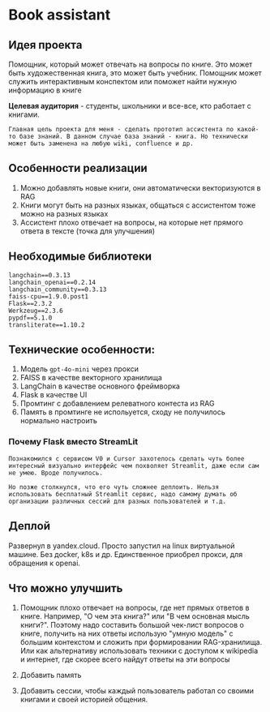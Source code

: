 # Book assistant

## Идея проекта

Помощник, который может отвечать на вопросы по книге. Это может быть художественная книга, это может быть учебник. Помощник может служить интерактивным конспектом или поможет найти нужную информацию в книге

__Целевая аудитория__ - студенты, школьники и все-все, кто работает с книгами.

```
Главная цель проекта для меня - сделать прототип ассистента по какой-то базе знаний. В данном случае база знаний - книга. Но технически может быть заменена на любую wiki, confluence и др.
```

## Особенности реализации

1. Можно добавлять новые книги, они автоматически векторизуются в RAG
2. Книги могут быть на разных языках, общаться с ассистентом тоже можно на разных языках
3. Ассистент плохо отвечает на вопросы, на которые нет прямого ответа в тексте (точка для улучшения)

## Необходимые библиотеки

```
langchain==0.3.13
langchain_openai==0.2.14
langchain_community==0.3.13
faiss-cpu==1.9.0.post1
Flask==2.3.2
Werkzeug==2.3.6
pypdf==5.1.0
transliterate==1.10.2
```

## Технические особенности:

1. Модель `gpt-4o-mini` через прокси
2. FAISS в качестве векторного хранилища
3. LangChain в качестве основного фреймворка
4. Flask в качестве UI
5. Промтинг с добавлением релеватного контеста из RAG
6. Память в промтинге не испольуется, сходу не получилось нормально настроить

### Почему Flask вместо StreamLit
```
Познакомился с сервисом V0 и Cursor захотелось сделать чуть более интересный визуально интерфейс чем похволяет Streamlit, даже если сам не умею. Вроде получилось.

Но позже столкнулся, что его чуть сложнее деплоить. Нельзя использовать бесплатный Streamlit сервис, надо самому думать об организации различных сессий для разных пользователей и т.д.
```

## Деплой

Развернул в yandex.cloud. Просто запустил на linux виртуальной машине. Без дocker, k8s и др. Единственное приобрел прокси, для обращения к openai.

## Что можно улучшить

1. Помощник плохо отвечает на вопросы, где нет прямых ответов в книге. Например, "О чем эта книга?" или "В чем основная мысль книги?". Поэтому надо составить большой чек-лист вопросов о книге, получить на них ответы использую "умную модель" с большим контекстом и сложить при формировании RAG-хранилища. Или как альтернативу использовать техники с доступом к wikipedia и интернет, где скорее всего найдут ответы на эти вопросы

2. Добавить память

3. Добавить сессии, чтобы каждый пользователь работал со своими книгами и своей историей общения.

